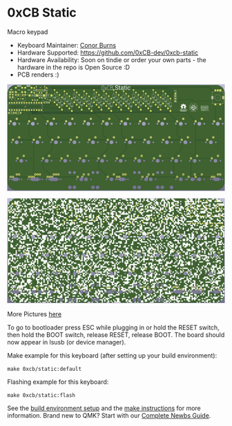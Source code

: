 # 0xCB Static

Macro keypad

* Keyboard Maintainer: [Conor Burns](https://github.com/conor-burns)
* Hardware Supported: https://github.com/0xCB-dev/0xcb-static
* Hardware Availability: Soon on tindie or order your own parts - the hardware in the repo is Open Source :D
* PCB renders :)

![](https://github.com/0xCB-dev/0xcb-static/blob/main/PCB/rev1.0/top.png)

![](https://github.com/0xCB-dev/0xcb-static/blob/main/PCB/rev1.0/bottom.png)

More Pictures [here](https://0xcb.dev/static/)

To go to bootloader press ESC while plugging in or hold the RESET switch, then hold the BOOT switch, release RESET, release BOOT.
The board should now appear in lsusb (or device manager).

Make example for this keyboard (after setting up your build environment):

    make 0xcb/static:default

Flashing example for this keyboard:

    make 0xcb/static:flash

See the [build environment setup](https://docs.qmk.fm/#/getting_started_build_tools) and the [make instructions](https://docs.qmk.fm/#/getting_started_make_guide) for more information. Brand new to QMK? Start with our [Complete Newbs Guide](https://docs.qmk.fm/#/newbs).
